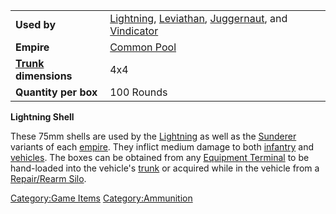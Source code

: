 |                                  |                                                                                                                    |
| -------------------------------- | ------------------------------------------------------------------------------------------------------------------ |
| **Used by**                      | [Lightning](Lightning.md), [Leviathan](Leviathan.md), [Juggernaut](Juggernaut.md), and [Vindicator](Vindicator.md) |
| **Empire**                       | [Common Pool](Common_Pool.md)                                                                                      |
| **[Trunk](Trunk.md) dimensions** | 4x4                                                                                                                |
| **Quantity per box**             | 100 Rounds                                                                                                         |

**Lightning Shell**

These 75mm shells are used by the [Lightning](Lightning.md) as
well as the [Sunderer](Sunderer.md) variants of each
[empire](Empire.md). They inflict medium damage to both
[infantry](Infantry.md) and [vehicles](Vehicle.md). The
boxes can be obtained from any [Equipment
Terminal](Equipment_Terminal.md) to be hand-loaded into the
vehicle's [trunk](Trunk.md) or acquired while in the vehicle
from a [Repair/Rearm Silo](Repair_Rearm_Silo.md).

[Category:Game Items](Category:Game_Items.md)
[Category:Ammunition](Category:Ammunition.md)
